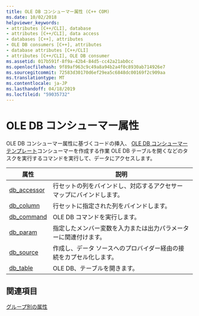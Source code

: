 ```yaml
---
title: OLE DB コンシューマー属性 (C++ COM)
ms.date: 10/02/2018
helpviewer_keywords:
- attributes [C++/CLI], database
- attributes [C++/CLI], data access
- databases [C++], attributes
- OLE DB consumers [C++], attributes
- database attributes [C++/CLI]
- attributes [C++/CLI], OLE DB consumer
ms.assetid: 017b591f-8f9a-42b4-84d5-cc42a21ab0cc
ms.openlocfilehash: 9f89af963c9c49a8a94b2a4f0c8930ab714926e7
ms.sourcegitcommit: 72583d30170d6ef29ea5c6848dc00169f2c909aa
ms.translationtype: MT
ms.contentlocale: ja-JP
ms.lasthandoff: 04/18/2019
ms.locfileid: "59035732"
---
```

# <a name="ole-db-consumer-attributes"></a>OLE DB コンシューマー属性
OLE DB コンシューマー属性に基づくコードの挿入、 [OLE DB コンシューマー テンプレート](../../data/oledb/ole-db-consumer-templates-reference.md)コンシューマーを作成する作業 OLE DB テーブルを開くなどのタスクを実行するコマンドを実行して、データにアクセスします。

|属性|説明|
|---------------|-----------------|
|[db_accessor](db-accessor.md)|行セットの列をバインドし、対応するアクセサー マップにバインドします。|
|[db_column](db-column.md)|行セットに指定された列をバインドします。|
|[db_command](db-command.md)|OLE DB コマンドを実行します。|
|[db_param](db-param.md)|指定したメンバー変数を入力または出力パラメーターに関連付けます。|
|[db_source](db-source.md)|作成し、データ ソースへのプロバイダー経由の接続をカプセル化します。|
|[db_table](db-table.md)|OLE DB、テーブルを開きます。|

## <a name="see-also"></a>関連項目

[グループ別の属性](attributes-by-group.md)